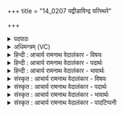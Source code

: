 +++
title = "14_0207 यद्वीडाविन्द्र यत्स्थिरे"

+++
<details><summary>पदपाठः</summary>

य꣢त्। वी꣣डौ꣢। इ꣣न्द्र। य꣢त्। स्थि꣣रे꣢। यत्। प꣡र्शा꣢꣯ने। प꣡रा꣢꣯भृतम्। प꣡रा꣢꣯। भृ꣣तम्। व꣡सु꣢꣯। स्पा꣣र्ह꣢म्। तत्। आ। भ꣣र। २०७।
</details>

<details><summary>अधिमन्त्रम् (VC)</summary>

- इन्द्रः
- त्रिशोकः काण्वः
- गायत्री
- षड्जः
- ऐन्द्रं काण्डम्
</details>

<details><summary>हिन्दी : आचार्य रामनाथ वेदालंकार - विषयः</summary>

अगले मन्त्र में यह कहा गया है कि किस प्रकार का धन हमें प्राप्त करना चाहिए।
</details>

<details><summary>हिन्दी : आचार्य रामनाथ वेदालंकार - पदार्थः</summary>

पदार्थान्वयभाषाः -  हे (इन्द्र) परमेश्वर, राजन् और आचार्य ! (यत्) जो दृढ़तारूप धन (वीडौ) दृढ़ लोहे, पत्थर, हीरे आदि में, (यत्) जो स्थिरतारूप धन (स्थिरे) अविचल सूर्य, पर्वत आदि में और (यत्) जो परोपकाररूप धन (पर्शाने) सींचनेवाले बादल में (पराभृतम्) निहित है, (तत्) वह (स्पार्हम्) स्पृहणीय (वसु) धन (आभर) हमें प्राप्त कराइए ॥४॥
</details>

<details><summary>हिन्दी : आचार्य रामनाथ वेदालंकार - भावार्थः</summary>

भावार्थभाषाः -  दृढ़तारूप गुण से ही लोहा, पत्थर, हीरा आदि पदार्थ कीर्तिशाली हैं। स्थिरतारूप गुण से ही सूर्य, पर्वत आदि गर्व से सिर उठाए खड़े हैं। सींचने-बरसने रूप गुणों से ही बादलों की सब प्रशंसा करते हैं। वह दृढ़ता का, स्थिरता का और सींचने-बरसाने का गुण हमें भी प्राप्त करना चाहिए ॥४॥
</details>

<details><summary>संस्कृत : आचार्य रामनाथ वेदालंकार - विषयः</summary>

अथ किंप्रकारकं धनमस्माभिः प्राप्तव्यमित्याह।
</details>

<details><summary>संस्कृत : आचार्य रामनाथ वेदालंकार - पदार्थः</summary>

पदार्थान्वयभाषाः -  हे (इन्द्र) परमेश्वर, राजन्, आचार्य वा ! (यत्) दृढतारूपं धनम् (वीडौ) दृढे लोहपाषाणहीरकादौ, (यत्) स्थिरतारूपं धनम् (स्थिरे) अविचले सूर्यपर्वतादौ, (यत्) परोपकाररूपं धनम् (पर्शाने२) सेचके मेघे। पृषु सेचने धातोः शानच्। मूर्धन्यस्य तालव्यादेशश्छान्दसः। पर्शान इति मेघनाम। निघं० १।१०। (पराभृतम्) निहितं वर्तते, (तत् स्पार्हम्) स्पृहणीयम् (वसु) धनम्, अस्मभ्यम् (आभर) आहर ॥४॥
</details>

<details><summary>संस्कृत : आचार्य रामनाथ वेदालंकार - भावार्थः</summary>

भावार्थभाषाः -  दृढतारूपेण गुणेनैव लोहपाषाणहीरकादयः पदार्थाः कीर्तिमन्तः सन्ति। स्थिरतारूपेण गुणेनैव सूर्यपर्वतादयो गर्वोन्नता विद्यन्ते। सेचनवर्षणरूपेण गुणेनैव मेघाः सर्वैः संस्तूयन्ते। स दृढतारूपः, स्थिरतारूपः, सेचनवर्षणरूपश्च गुणोऽस्माभिरपि प्राप्तव्यः ॥४॥
</details>

<details><summary>संस्कृत : आचार्य रामनाथ वेदालंकार - पादटिप्पनी</summary>

टिप्पणी:   १. ऋ० ८।४५।४१, साम० १०७२, अथ० २०।४३।२। २. पर्शाने कूपादौ—इति वि०। निश्चले—इति भ०। विमर्शक्षमे—इति सा०।
</details>